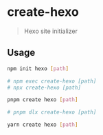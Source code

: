 # create-hexo

> Hexo site initializer

## Usage

```bash
npm init hexo [path]

# npm exec create-hexo [path]
# npx create-hexo [path]
```

```bash
pnpm create hexo [path]

# pnpm dlx create-hexo [path]
```

```bash
yarn create hexo [path]
```
